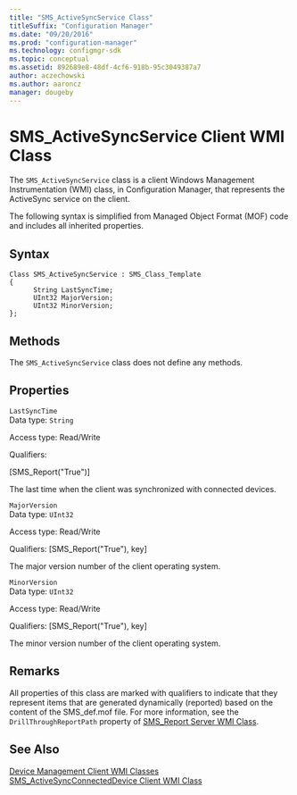 ```yaml
---
title: "SMS_ActiveSyncService Class"
titleSuffix: "Configuration Manager"
ms.date: "09/20/2016"
ms.prod: "configuration-manager"
ms.technology: configmgr-sdk
ms.topic: conceptual
ms.assetid: 892689e8-48df-4cf6-918b-95c3049387a7
author: aczechowski
ms.author: aaroncz
manager: dougeby
---
```

# SMS_ActiveSyncService Client WMI Class
The `SMS_ActiveSyncService` class is a client Windows Management Instrumentation (WMI) class, in Configuration Manager, that represents the ActiveSync service on the client.  

 The following syntax is simplified from Managed Object Format (MOF) code and includes all inherited properties.  

## Syntax  

```  
Class SMS_ActiveSyncService : SMS_Class_Template  
{  
      String LastSyncTime;  
      UInt32 MajorVersion;  
      UInt32 MinorVersion;  
};  
```  

## Methods  
 The `SMS_ActiveSyncService` class does not define any methods.  

## Properties  
 `LastSyncTime`  
 Data type: `String`  

 Access type: Read/Write  

 Qualifiers:  

 [SMS_Report("True")]  

 The last time when the client was synchronized with connected devices.  

 `MajorVersion`  
 Data type: `UInt32`  

 Access type: Read/Write  

 Qualifiers: [SMS_Report("True"), key]  

 The major version number of the client operating system.  

 `MinorVersion`  
 Data type: `UInt32`  

 Access type: Read/Write  

 Qualifiers: [SMS_Report("True"), key]  

 The minor version number of the client operating system.  

## Remarks  
 All properties of this class are marked with qualifiers to indicate that they represent items that are generated dynamically (reported) based on the content of the SMS_def.mof file. For more information, see the `DrillThroughReportPath` property of [SMS_Report Server WMI Class](../../../../../develop/reference/misc/sms_report-server-wmi-class.md).  

## See Also  
 [Device Management Client WMI Classes](../../../../../develop/reference/core/clients/client-classes/device-management-client-wmi-classes.md)   
 [SMS_ActiveSyncConnectedDevice Client WMI Class](../../../../../develop/reference/core/clients/client-classes/sms_activesyncconnecteddevice-client-wmi-class.md)
